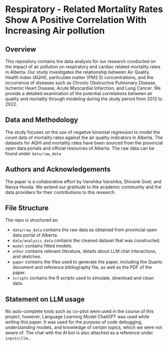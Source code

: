 # Respiratory - Related Mortality Rates Show A Positive Correlation With Increasing Air pollution

## Overview
This repository contains the data analysis for our research conducted on the impact of air pollution on respiratory and cardiac related mortality rates in Alberta. Our study investigates the relationship between Air Quality Health Index (AQHI), particulate matter (PM2.5) concentrations, and the occurrence of diseases such as Chronic Obstructive Pulmonary Disease, Ischemic Heart Disease, Acute Myocardial Infarction, and Lung Cancer. We provide a detailed examination of the potential correlations between air quality and mortality through modeling  during the study period from 2012 to 2022.


## Data and Methodology
The study focuses on the use of negative binomial regression to model the count data of mortality rates against the air quality indicators in Alberta. The datasets for AQHI and mortality rates have been sourced from the provincial open data portals and official resources of Alberta. The raw data can be found under `data/raw_data`

## Authors and Acknowledgements
The paper is a collaborative effort by Vanshika Vanshika, Shivank Goel, and Navya Hooda. We extend our gratitude to the academic community and the data providers for their contributions to this research.


## File Structure

The repo is structured as:

-   `data/raw_data` contains the raw data as obtained from provincial open data portal of Alberta.
-   `data/analysis_data` contains the cleaned dataset that was constructed.
-   `model` contains fitted models. 
-   `other` contains relevant literature, details about LLM chat interactions, and sketches.
-   `paper` contains the files used to generate the paper, including the Quarto document and reference bibliography file, as well as the PDF of the paper. 
-   `scripts` contains the R scripts used to simulate, download and clean data.


## Statement on LLM usage

No auto-complete tools such as co-pilot were used in the course of this project, however, Language Learning Model ChatGPT was  used while writing this paper. It was used for the purpose of code debugging, understanding models, and knowledge of certain topics, which we were not aware of. The chat with the AI bot is also attached as a reference under `inputs\llm`..

